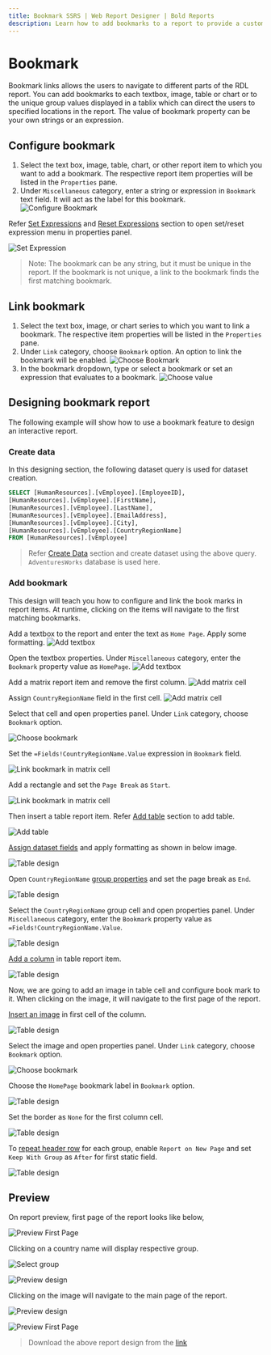 ```yaml
---
title: Bookmark SSRS | Web Report Designer | Bold Reports
description: Learn how to add bookmarks to a report to provide a customized internal navigation links or to provide customized table of contents in Bold Reports Designer.
---
```


# Bookmark

Bookmark links allows the users to navigate to different parts of the RDL report. You can add bookmarks to each textbox, image, table or chart or to the unique group values displayed in a tablix which can direct the users to specified locations in the report. The value of bookmark property can be your own strings or an expression.

## Configure bookmark

1. Select the text box, image, table, chart, or other report item to which you want to add a bookmark. The respective report item properties will be listed in the `Properties` pane.
2. Under `Miscellaneous` category, enter a string or expression in `Bookmark` text field. It will act as the label for this bookmark.
![Configure Bookmark](/static/assets/on-premise/images/report-designer/compose-report/book-mark/configure-bookmark.png '#width=350px')

Refer [Set Expressions](./../../compose-report/properties-panel/#set-expression) and [Reset Expressions](./../../compose-report/properties-panel/#reset-expression) section to open set/reset expression menu in properties panel.

![Set Expression](/static/assets/on-premise/images/report-designer/compose-report/book-mark/set-expression.png '#width=300px')

> Note: The bookmark can be any string, but it must be unique in the report. If the bookmark is not unique, a link to the bookmark finds the first matching bookmark.

## Link bookmark

1. Select the text box, image, or chart series to which you want to link a bookmark. The respective item properties will be listed in the `Properties` pane.
2. Under `Link` category, choose `Bookmark` option. An option to link the bookmark will be enabled.
![Choose Bookmark](/static/assets/on-premise/images/report-designer/compose-report/book-mark/choose-bookmark-option.png '#width=350px')
3. In the bookmark dropdown, type or select a bookmark or set an expression that evaluates to a bookmark.
![Choose value](/static/assets/on-premise/images/report-designer/compose-report/book-mark/choose-value.png '#width=300px')

## Designing bookmark report

The following example will show how to use a bookmark feature to design an interactive report.

### Create data

In this designing section, the following dataset query is used for dataset creation.

```sql
SELECT [HumanResources].[vEmployee].[EmployeeID],
[HumanResources].[vEmployee].[FirstName],
[HumanResources].[vEmployee].[LastName],
[HumanResources].[vEmployee].[EmailAddress],
[HumanResources].[vEmployee].[City],
[HumanResources].[vEmployee].[CountryRegionName]
FROM [HumanResources].[vEmployee]
```

> Refer [Create Data](./../../manage-data/dataset/create-an-embedded-dataset/#create-an-embedded-dataset) section and create dataset using the above query. `AdventuresWorks` database is used here.

### Add bookmark

This design will teach you how to configure and link the book marks in report items. At runtime, clicking on the items will navigate to the first matching bookmarks.

Add a textbox to the report and enter the text as `Home Page`. Apply some formatting.
![Add textbox](/static/assets/on-premise/images/report-designer/compose-report/book-mark/add-textbox.png)

Open the textbox properties. Under `Miscellaneous` category, enter the `Bookmark` property value as `HomePage`.
![Add textbox](/static/assets/on-premise/images/report-designer/compose-report/book-mark/create-label-for-textbox.png '#width=350px')

Add a matrix report item and remove the first column.
![Add matrix cell](/static/assets/on-premise/images/report-designer/compose-report/book-mark/matrix-cell.png '#width=300px')

Assign `CountryRegionName` field in the first cell.
![Add matrix cell](/static/assets/on-premise/images/report-designer/compose-report/book-mark/assign-data-field.png '#width=300px')

Select that cell and open properties panel. Under `Link` category, choose `Bookmark` option.

![Choose bookmark](/static/assets/on-premise/images/report-designer/compose-report/book-mark/choose-bookmark.png '#width=350px')

Set the `=Fields!CountryRegionName.Value` expression in `Bookmark` field.

![Link bookmark in matrix cell](/static/assets/on-premise/images/report-designer/compose-report/book-mark/matrix-expression.png '#width=400px')

Add a rectangle and set the `Page Break` as `Start`.

![Link bookmark in matrix cell](/static/assets/on-premise/images/report-designer/compose-report/book-mark/page-break-start.png)

Then insert a table report item. Refer [Add table](./../../report-items/tablix/design-ssrs-rdl-report-using-table/#add-a-table-to-the-report) section to add table.

![Add table](/static/assets/on-premise/images/report-designer/compose-report/book-mark/add-table.png)

[Assign dataset fields](./../../report-items/tablix/assign-data-to-tablix-data-region/#assign-data-from-properties-panel) and apply formatting as shown in below image.

![Table design](/static/assets/on-premise/images/report-designer/compose-report/book-mark/table-design.png)

Open `CountryRegionName` [group properties](./../../report-items/tablix/grouping-panel/#group-member-properties) and set the page break as `End`.

![Table design](/static/assets/on-premise/images/report-designer/compose-report/book-mark/group-page-break.png '#width=350px')

Select the `CountryRegionName` group cell and open properties panel. Under `Miscellaneous` category, enter the `Bookmark` property value as `=Fields!CountryRegionName.Value`.

![Table design](/static/assets/on-premise/images/report-designer/compose-report/book-mark/configure-bookmark-table.png)

[Add a column](./../../report-items/tablix/insert-or-delete-a-column-ssrs/#insert-a-column) in table report item.

![Table design](/static/assets/on-premise/images/report-designer/compose-report/book-mark/add-column.png '#width=350px')

Now, we are going to add an image in table cell and configure book mark to it. When clicking on the image, it will navigate to the first page of the report.

[Insert an image](./../../report-items/tablix/cell-properties/#insert-item-using-cell-menu) in first cell of the column.

![Table design](/static/assets/on-premise/images/report-designer/compose-report/book-mark/add-image.png '#width=300px')

Select the image and open properties panel. Under `Link` category, choose `Bookmark` option.

![Choose bookmark](/static/assets/on-premise/images/report-designer/compose-report/book-mark/choose-bookmark.png '#width=350px')

Choose the `HomePage` bookmark label in `Bookmark` option.

![Table design](/static/assets/on-premise/images/report-designer/compose-report/book-mark/configure-bookmark-for-image.png '#width=350px')

Set the border as `None` for the first column cell.

![Table design](/static/assets/on-premise/images/report-designer/compose-report/book-mark/set-border.png '#width=400px')

To [repeat header row](./../../report-items/tablix/repeat-headers-on-each-page-in-ssrs/) for each group, enable `Report on New Page` and set `Keep With Group` as `After` for first static field.

![Table design](/static/assets/on-premise/images/report-designer/compose-report/book-mark/repeat-header.png '#width=400px')

## Preview

On report preview, first page of the report looks like below,

![Preview First Page](/static/assets/on-premise/images/report-designer/compose-report/book-mark/first-page-preview.png)

Clicking on a country name will display respective group.

![Select group](/static/assets/on-premise/images/report-designer/compose-report/book-mark/select-group.png)

![Preview design](/static/assets/on-premise/images/report-designer/compose-report/book-mark/group-details.png)

Clicking on the image will navigate to the main page of the report.

![Preview design](/static/assets/on-premise/images/report-designer/compose-report/book-mark/click-image.png '#width=300px')

![Preview First Page](/static/assets/on-premise/images/report-designer/compose-report/book-mark/first-page-preview.png)

> Download the above report design from the [link](https://github.com/boldreports/resources/tree/master/docs/report-designer/compose-report/bookmark.rdl)